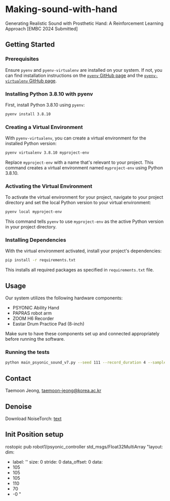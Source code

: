# Making-sound-with-hand

Generating Realistic Sound with Prosthetic Hand: A Reinforcement Learning Approach [EMBC 2024 Submitted]

## Getting Started
### Prerequisites
Ensure `pyenv` and `pyenv-virtualenv` are installed on your system.
If not, you can find installation instructions on the [`pyenv` GitHub page](https://github.com/pyenv/pyenv#installation) and the [`pyenv-virtualenv` GitHub page](https://github.com/pyenv/pyenv-virtualenv).

### Installing Python 3.8.10 with pyenv
First, install Python 3.8.10 using `pyenv`:
```bash
pyenv install 3.8.10
```

### Creating a Virtual Environment
With `pyenv-virtualenv`, you can create a virtual environment for the installed Python version:
```bash
pyenv virtualenv 3.8.10 myproject-env
```
Replace `myproject-env` with a name that's relevant to your project. This command creates a virtual environment named `myproject-env` using Python 3.8.10.

### Activating the Virtual Environment
To activate the virtual environment for your project, navigate to your project directory and set the local Python version to your virtual environment:
```bash
pyenv local myproject-env
```
This command tells `pyenv` to use `myproject-env` as the active Python version in your project directory.

### Installing Dependencies
With the virtual environment activated, install your project's dependencies:
```bash
pip install -r requirements.txt
```
This installs all required packages as specified in `requirements.txt` file.

## Usage
Our system utilizes the following hardware components:
- PSYONIC Ability Hand
- PAPRAS robot arm
- ZOOM H6 Recorder
- Eastar Drum Practice Pad (8-inch)

Make sure to have these components set up and connected appropriately before running the software.

### Running the tests
```bash
python main_psyonic_sound_v7.py --seed 111 --record_duration 4 --samplerate 44100 --beta_dist --max_iter 10
```


## Contact
Taemoon Jeong, taemoon-jeong@korea.ac.kr


## Denoise
Download NoiseTorch: [text](https://github.com/noisetorch/NoiseTorch)

## Init Position setup
rostopic pub robot1/psyonic_controller std_msgs/Float32MultiArray "layout:
  dim:
  - label: ''
    size: 0
    stride: 0
  data_offset: 0
data:
- 105
- 105
- 105
- 110
- 70
- -0
"
